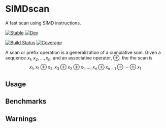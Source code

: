 # SIMDscan

A fast scan using SIMD instructions.

[![Stable](https://img.shields.io/badge/docs-stable-blue.svg)](https://schrimpf.github.io/SIMDscan.jl/stable/)
[![Dev](https://img.shields.io/badge/docs-dev-blue.svg)](https://schrimpf.github.io/SIMDscan.jl/dev/)

[![Build Status](https://github.com/schrimpf/SIMDscan.jl/actions/workflows/CI.yml/badge.svg?branch=main)](https://github.com/schrimpf/SIMDscan.jl/actions/workflows/CI.yml?query=branch%3Amain)
[![Coverage](https://codecov.io/gh/schrimpf/SIMDscan.jl/branch/main/graph/badge.svg)](https://codecov.io/gh/schrimpf/SIMDscan.jl)

A scan or prefix operation is a generalization of a cumulative sum.
Given a sequence $x_1, x_2, ... , x_n$, and an associative operator, $\oplus$, the the scan is
$$
x_1, x_1 \oplus x_2, x_3 \oplus x_2 \oplus x_1, ... , x_n \oplus x_{n-1} \oplus \cdots \oplus x_1
$$


## Usage

## Benchmarks

## Warnings
